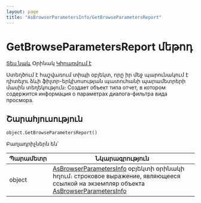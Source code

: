 ```yaml
---
layout: page
title: "AsBrowserParametersInfo/GetBrowseParametersReport"
---
```


# GetBrowseParametersReport մեթոդ

[Տես նաև](../AsBrowserParametersInfo.md) Օրինակ [Կիրառվում է](../AsBrowserParametersInfo.md)


Ստեղծում է հաշվառում տիպի օբյեկտ, որը իր մեջ պարունակում է դիտելու ձևի ֆիլտր-երկխոսության պատուհանի պարամետրերի մասին տեղեկություն։
Создает объект типа отчет, в котором содержится информация о параметрах диалога-фильтра вида просмора.


## Շարահյուսություն

```as4s
object.GetBrowseParametersReport()
```


Բաղադրիչներն են՝

    
| Պարամետր | Նկարագրություն |
|--|--|
| object | [AsBrowserParametersInfo](../AsBrowserParametersInfo.md) օբյեկտի օրինակի հղում։ строковое выражение, являющееся ссылкой на экземпляр объекта&nbsp; [AsBrowserParametersInfo](../AsBrowserParametersInfo.html) |


    

